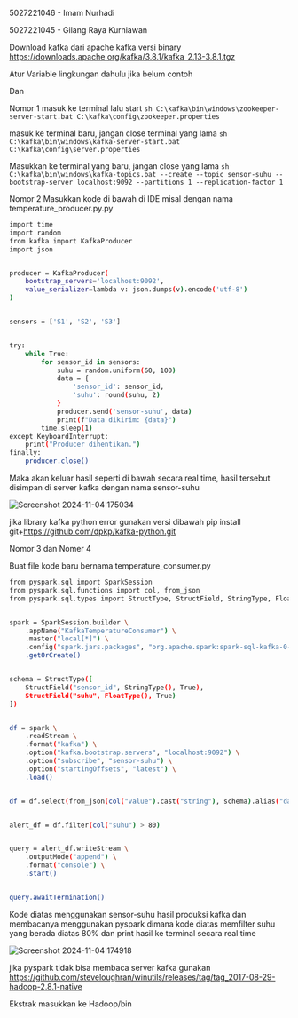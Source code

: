 5027221046 - Imam Nurhadi

5027221045 - Gilang Raya Kurniawan

Download kafka dari apache kafka versi binary
https://downloads.apache.org/kafka/3.8.1/kafka_2.13-3.8.1.tgz

Atur Variable lingkungan dahulu jika belum contoh

Dan

Nomor 1
masuk ke terminal lalu start
``sh
C:\kafka\bin\windows\zookeeper-server-start.bat C:\kafka\config\zookeeper.properties``

masuk ke terminal baru, jangan close terminal yang lama
``sh
C:\kafka\bin\windows\kafka-server-start.bat C:\kafka\config\server.properties``

Masukkan ke terminal yang baru, jangan close yang lama
``sh
 C:\kafka\bin\windows\kafka-topics.bat --create --topic sensor-suhu --bootstrap-server localhost:9092 --partitions 1 --replication-factor 1 ``


Nomor 2
Masukkan kode di bawah di IDE misal dengan nama temperature_producer.py.py

```sh
import time
import random
from kafka import KafkaProducer
import json


producer = KafkaProducer(
    bootstrap_servers='localhost:9092',
    value_serializer=lambda v: json.dumps(v).encode('utf-8')
)


sensors = ['S1', 'S2', 'S3']


try:
    while True:
        for sensor_id in sensors:
            suhu = random.uniform(60, 100)  
            data = {
                'sensor_id': sensor_id,
                'suhu': round(suhu, 2)  
            }
            producer.send('sensor-suhu', data)
            print(f"Data dikirim: {data}")
        time.sleep(1)  
except KeyboardInterrupt:
    print("Producer dihentikan.")
finally:
    producer.close()
```
Maka akan keluar hasil seperti di bawah secara real time, hasil tersebut disimpan di server kafka dengan nama sensor-suhu

![Screenshot 2024-11-04 175034](https://github.com/user-attachments/assets/81db4f40-9151-4072-a7f0-95044faa190e)

jika library kafka python error gunakan versi dibawah
pip install git+https://github.com/dpkp/kafka-python.git


Nomor 3 dan Nomer 4

Buat file kode baru bernama
temperature_consumer.py
```sh
from pyspark.sql import SparkSession
from pyspark.sql.functions import col, from_json
from pyspark.sql.types import StructType, StructField, StringType, FloatType


spark = SparkSession.builder \
    .appName("KafkaTemperatureConsumer") \
    .master("local[*]") \
    .config("spark.jars.packages", "org.apache.spark:spark-sql-kafka-0-10_2.12:3.5.0") \
    .getOrCreate()


schema = StructType([
    StructField("sensor_id", StringType(), True),
    StructField("suhu", FloatType(), True)
])


df = spark \
    .readStream \
    .format("kafka") \
    .option("kafka.bootstrap.servers", "localhost:9092") \
    .option("subscribe", "sensor-suhu") \
    .option("startingOffsets", "latest") \
    .load()


df = df.select(from_json(col("value").cast("string"), schema).alias("data")).select("data.*")


alert_df = df.filter(col("suhu") > 80)


query = alert_df.writeStream \
    .outputMode("append") \
    .format("console") \
    .start()


query.awaitTermination()
```

Kode diatas menggunakan sensor-suhu hasil produksi kafka dan membacanya menggunakan pyspark dimana kode diatas memfilter suhu yang berada diatas 80% dan print hasil ke terminal secara real time

![Screenshot 2024-11-04 174918](https://github.com/user-attachments/assets/63f37c3b-fca3-4910-bbcc-bf9d92c4aa4d)


jika pyspark tidak bisa membaca server kafka gunakan 
https://github.com/steveloughran/winutils/releases/tag/tag_2017-08-29-hadoop-2.8.1-native

Ekstrak masukkan ke Hadoop/bin
